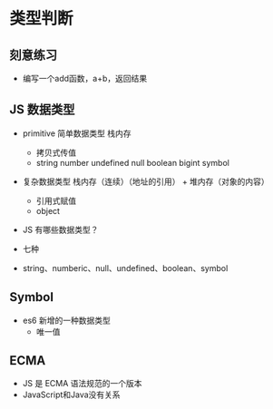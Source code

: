 # 类型判断

## 刻意练习
- 编写一个add函数，a+b，返回结果


## JS 数据类型
- primitive 简单数据类型 栈内存
  - 拷贝式传值
  - string number undefined null boolean bigint symbol

- 复杂数据类型 栈内存（连续）（地址的引用） + 堆内存（对象的内容）
  - 引用式赋值
  - object

- JS 有哪些数据类型？
- 七种
- string、numberic、null、undefined、boolean、symbol

## Symbol
- es6 新增的一种数据类型
  - 唯一值

## ECMA
- JS 是 ECMA 语法规范的一个版本
- JavaScript和Java没有关系